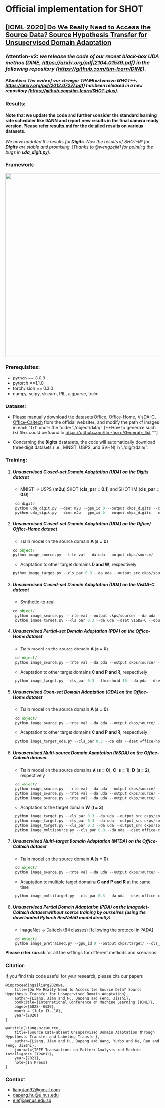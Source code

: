 # Official implementation for **SHOT**

## [**[ICML-2020] Do We Really Need to Access the Source Data? Source Hypothesis Transfer for Unsupervised Domain Adaptation**](http://proceedings.mlr.press/v119/liang20a.html)



### Attention-v2: ***we release the code of our recent black-box UDA method (DINE, https://arxiv.org/pdf/2104.01539.pdf) in the following repository (https://github.com/tim-learn/DINE).*** 

#### Attention: ***The code of our stronger TPAMI extension (SHOT++, https://arxiv.org/pdf/2012.07297.pdf) has been released in a new repository (https://github.com/tim-learn/SHOT-plus).*** 



### Results:

#### **Note that we update the code and further consider the standard learning rate scheduler like DANN and report new results in the final camera ready version.** Please refer [results.md](./results.md) for the detailed results on various datasets.

*We have updated the results for **Digits**. Now the results of SHOT-IM for **Digits** are stable and promising. (Thanks to @wengzejia1 for pointing the bugs in **uda_digit.py**).*


### Framework:  

<img src="figs/shot.jpg" width="600"/>

### Prerequisites:
- python == 3.6.8
- pytorch ==1.1.0
- torchvision == 0.3.0
- numpy, scipy, sklearn, PIL, argparse, tqdm

### Dataset:

- Please manually download the datasets [Office](https://drive.google.com/file/d/0B4IapRTv9pJ1WGZVd1VDMmhwdlE/view), [Office-Home](https://drive.google.com/file/d/0B81rNlvomiwed0V1YUxQdC1uOTg/view), [VisDA-C](https://github.com/VisionLearningGroup/taskcv-2017-public/tree/master/classification), [Office-Caltech](http://www.vision.caltech.edu/Image_Datasets/Caltech256/256_ObjectCategories.tar) from the official websites, and modify the path of images in each '.txt' under the folder './object/data/'. [**How to generate such txt files could be found in https://github.com/tim-learn/Generate_list **]

- Concerning the **Digits** dsatasets, the code will automatically download three digit datasets (i.e., MNIST, USPS, and SVHN) in './digit/data/'.


### Training:
1. ##### Unsupervised Closed-set Domain Adaptation (UDA) on the Digits dataset
	- MNIST -> USPS (**m2u**)   SHOT (**cls_par = 0.1**) and SHOT-IM (**cls_par = 0.0**)
	```python
	 cd digit/
	 python uda_digit.py --dset m2u --gpu_id 0 --output ckps_digits --cls_par 0.0
	 python uda_digit.py --dset m2u --gpu_id 0 --output ckps_digits --cls_par 0.1
	```
	
2. ##### Unsupervised Closed-set Domain Adaptation (UDA) on the Office/ Office-Home dataset
	- Train model on the source domain **A** (**s = 0**)
    ```python
    cd object/
    python image_source.py --trte val --da uda --output ckps/source/ --gpu_id 0 --dset office --max_epoch 100 --s 0
    ```
	
	- Adaptation to other target domains **D and W**, respectively
    ```python
    python image_target.py --cls_par 0.3 --da uda --output_src ckps/source/ --output ckps/target/ --gpu_id 0 --dset office --s 0  
    ```
   
3. ##### Unsupervised Closed-set Domain Adaptation (UDA) on the VisDA-C dataset
	- Synthetic-to-real 
    ```python
    cd object/
	 python image_source.py --trte val --output ckps/source/ --da uda --gpu_id 0 --dset VISDA-C --net resnet101 --lr 1e-3 --max_epoch 10 --s 0
	 python image_target.py --cls_par 0.3 --da uda --dset VISDA-C --gpu_id 0 --s 0 --output_src ckps/source/ --output ckps/target/ --net resnet101 --lr 1e-3
	 ```
	
4. ##### Unsupervised Partial-set Domain Adaptation (PDA) on the Office-Home dataset
	- Train model on the source domain **A** (**s = 0**)
	```python
	 cd object/
	 python image_source.py --trte val --da pda --output ckps/source/ --gpu_id 0 --dset office-home --max_epoch 50 --s 0
	```

	- Adaptation to other target domains **C and P and R**, respectively
	```python
	 python image_target.py --cls_par 0.3 --threshold 10 --da pda --dset office-home --gpu_id 0 --s 0 --output_src ckps/source/ --output ckps/target/
	```
   
5. ##### Unsupervised Open-set Domain Adaptation (ODA) on the Office-Home dataset
	- Train model on the source domain **A** (**s = 0**)
	```python
	 cd object/
	 python image_source.py --trte val --da oda --output ckps/source/ --gpu_id 0 --dset office-home --max_epoch 50 --s 0
	```
	
	- Adaptation to other target domains **C and P and R**, respectively
	```python
	 python image_target_oda.py --cls_par 0.3 --da oda --dset office-home --gpu_id 0 --s 0 --output_src ckps/source/ --output ckps/target/
	```
	
6. ##### Unsupervised Multi-source Domain Adaptation (MSDA) on the Office-Caltech dataset
	- Train model on the source domains **A** (**s = 0**), **C** (**s = 1**), **D** (**s = 2**), respectively
	```python
	 cd object/
	 python image_source.py --trte val --da uda --output ckps/source/ --gpu_id 0 --dset office-caltech --max_epoch 100 --s 0
	 python image_source.py --trte val --da uda --output ckps/source/ --gpu_id 0 --dset office-caltech --max_epoch 100 --s 1
	 python image_source.py --trte val --da uda --output ckps/source/ --gpu_id 0 --dset office-caltech --max_epoch 100 --s 2
	```
	
	- Adaptation to the target domain **W** (**t = 3**)
	```python
	 python image_target.py --cls_par 0.3 --da uda --output_src ckps/source/ --output ckps/target/ --gpu_id 0 --dset office --s 0
	 python image_target.py --cls_par 0.3 --da uda --output_src ckps/source/ --output ckps/target/ --gpu_id 0 --dset office --s 1
	 python image_target.py --cls_par 0.3 --da uda --output_src ckps/source/ --output ckps/target/ --gpu_id 0 --dset office --s 0
	 python image_multisource.py --cls_par 0.0 --da uda --dset office-caltech --gpu_id 0 --t 3 --output_src ckps/source/ --output ckps/target/
	```
	
7. ##### Unsupervised Multi-target Domain Adaptation (MTDA) on the Office-Caltech dataset
	- Train model on the source domain **A** (**s = 0**)
	```python
	 cd object/
	 python image_source.py --trte val --da uda --output ckps/source/ --gpu_id 0 --dset office-caltech --max_epoch 100 --s 0
	```
	
	- Adaptation to multiple target domains **C and P and R** at the same time
	```python
	 python image_multitarget.py --cls_par 0.3 --da uda --dset office-caltech --gpu_id 0 --s 0 --output_src ckps/source/ --output ckps/target/
	```
	
8. ##### Unsupervised Partial Domain Adaptation (PDA) on the ImageNet-Caltech dataset without source training by ourselves (using the downloaded Pytorch ResNet50 model directly)
	- ImageNet -> Caltech (84 classes) [following the protocol in [PADA](https://github.com/thuml/PADA/tree/master/pytorch/data/imagenet-caltech)]
	```python
	 cd object/
	 python image_pretrained.py --gpu_id 0 --output ckps/target/ --cls_par 0.3
	```

**Please refer *run.sh*** for all the settings for different methods and scenarios.

### Citation

If you find this code useful for your research, please cite our papers

```
@inproceedings{liang2020we, 
	title={Do We Really Need to Access the Source Data? Source Hypothesis Transfer for Unsupervised Domain Adaptation}, 
	author={Liang, Jian and Hu, Dapeng and Feng, Jiashi}, 
	booktitle={International Conference on Machine Learning (ICML)},  
	pages={6028--6039},  
	month = {July 13--18},  
	year={2020}
}

@article{liang2021source,  
	title={Source Data-absent Unsupervised Domain Adaptation through Hypothesis Transfer and Labeling Transfer}, 
	author={Liang, Jian and Hu, Dapeng and Wang, Yunbo and He, Ran and Feng, Jiashi},   
	journal={IEEE Transactions on Pattern Analysis and Machine Intelligence (TPAMI)},
	year={2021},  
	note={In Press}  
}
```


### Contact

- [liangjian92@gmail.com](mailto:liangjian92@gmail.com)
- [dapeng.hu@u.nus.edu](mailto:dapeng.hu@u.nus.edu)
- [elefjia@nus.edu.sg](mailto:elefjia@nus.edu.sg)
